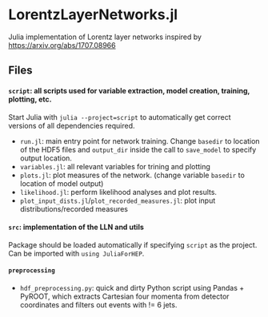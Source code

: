 # LorentzLayerNetworks.jl

Julia implementation of Lorentz layer networks inspired by https://arxiv.org/abs/1707.08966

## Files

#### `script`: all scripts used for variable extraction, model creation, training, plotting, etc.

Start Julia with `julia --project=script` to automatically get correct versions of all dependencies required.

- `run.jl`: main entry point for network training. Change `basedir` to location of the HDF5 files and `output_dir` inside the call to `save_model` to specify output location.
- `variables.jl`: all relevant variables for trining and plotting
- `plots.jl`: plot measures of the network. (change variable `basedir` to location of model output)
- `likelihood.jl`: perform likelihood analyses and plot results.
- `plot_input_dists.jl`/`plot_recorded_measures.jl`: plot input distributions/recorded measures

#### `src`: implementation of the LLN and utils

Package should be loaded automatically if specifying `script` as the project. Can be imported with `using JuliaForHEP`.

#### `preprocessing`

- `hdf_preprocessing.py`: quick and dirty Python script using Pandas + PyROOT, which extracts Cartesian four momenta from detector coordinates and filters out events with != 6 jets.
